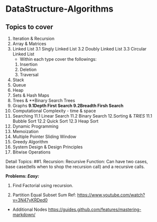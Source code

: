 # DataStructure-Algorithms

## Topics to cover
1. Iteration & Recursion
2. Array & Matrices
3. Linked List
  3.1 Singly Linked List
  3.2 Doubly Linked List
  3.3 Circular Linked List
   * Within each type cover the followings:
   1. Insertion
   2. Deletion
   3. Traversal
4. Stack 
5. Queue
6. Heap
7. Sets & Hash Maps
8. Trees & **Binary Search Trees
9. Graphs 
  **9.1Depth First Search
  9.2Breadth Firsh Search**
10. Computational Complexity - time & space
11. Searching
    11.1 Linear Search
    11.2 Binary Search
12.Sorting & *TRIES*
    11.1 Bubble Sort
    12.2 Quick Sort
    12.3 Heap Sort
13. Dynamic Programming
14. Memoization
15. Multiple Pointer Sliding Window 
16. Greedy Algorithm
17. System Design & Design Principles
18. Bitwise Operations


Detail Topics:
##1. Recursion:
Recursive Function: Can have two cases, base case(tells when to shop the recursion call) and a recursive calls.

**Problems:
*Easy:***
1. Find Factorial using recursion.


1. Partition Equal Subset Sum
Ref: https://www.youtube.com/watch?v=3N47yKRDed0

    
    
    
    
   
   
   
*   Additional Nodes
https://guides.github.com/features/mastering-markdown/

